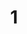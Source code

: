 ---
hide: true
group: true
collapsed: true
createtime: 2024/6/10
title: 1
outline: [2,3]
categories:
 - 1
tags:
 - 1
---